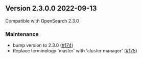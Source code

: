 ## Version 2.3.0.0 2022-09-13

Compatible with OpenSearch 2.3.0

### Maintenance
* bump version to 2.3.0 ([#174](https://github.com/opensearch-project/asynchronous-search/pull/174))
* Replace terminology 'master' with 'cluster manager' ([#175](https://github.com/opensearch-project/asynchronous-search/pull/175))
